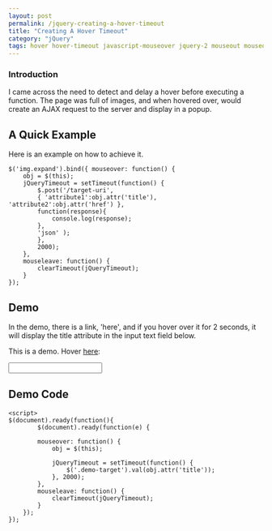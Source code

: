 ```yaml
---
layout: post
permalink: /jquery-creating-a-hover-timeout
title: "Creating A Hover Timeout"
category: "jQuery"
tags: hover hover-timeout javascript-mouseover jquery-2 mouseout mouseover timeout
---
```

### Introduction
I came across the need to detect and delay a hover before executing a function. The page was full of images, and when hovered over, would create an AJAX request to the server and display in a popup. 

## A Quick Example
Here is an example on how to achieve it. 

```
$('img.expand').bind({ mouseover: function() { 
	obj = $(this); 
	jQueryTimeout = setTimeout(function() { 
		$.post('/target-uri', 
		{ 'attribute1':obj.attr('title'), 'attribute2':obj.attr('href') }, 
		function(response){ 
			console.log(response); 
		}, 
		'json' ); 
		}, 
		2000); 
	}, 
	mouseleave: function() { 
		clearTimeout(jQueryTimeout); 
	} 
});
```

## Demo
In the demo, there is a link, 'here', and if you hover over it for 2 seconds, it will display the title attribute in the input text field below.

<script type="text/JavaScript">
$(document).ready(function(){
    $('.demo').bind({
		mouseover: function() {
			obj = $(this);
			hoverTimeout = setTimeout(function() {
				$('.demo-target').val(obj.attr('title'));
			}, 1500);
		},
		mouseleave: function() {
			clearTimeout(hoverTimeout);
		}
	});
});
</script>

This is a demo. Hover <a href="#" class="demo">here</a>:

<input type="text" class="demo-target" value="">

## Demo Code
```
<script>
$(document).ready(function(){
    	$(document).ready(function(e) {

		mouseover: function() {
			obj = $(this);

			jQueryTimeout = setTimeout(function() {
				$('.demo-target').val(obj.attr('title'));
			}, 2000);
		},
		mouseleave: function() {
			clearTimeout(jQueryTimeout);
		}
	});
});
```